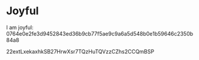 # Joyful

I am joyful: 0764e0e2fe3d9452843ed36b9cb77f5ae9c9a6a5d548b0e1b59646c2350b84a8


22extLxekaxhkSB27HrwXsr7TQzHuTQVzzCZhs2CCQmBSP